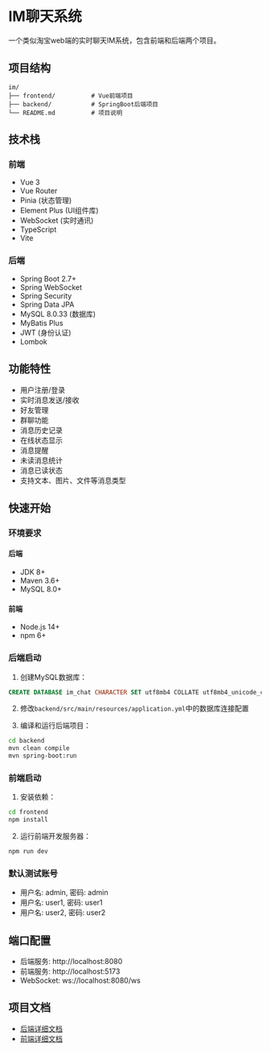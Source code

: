 # IM聊天系统

一个类似淘宝web端的实时聊天IM系统，包含前端和后端两个项目。

## 项目结构

```
im/
├── frontend/          # Vue前端项目
├── backend/           # SpringBoot后端项目
└── README.md          # 项目说明
```

## 技术栈

### 前端
- Vue 3
- Vue Router
- Pinia (状态管理)
- Element Plus (UI组件库)
- WebSocket (实时通讯)
- TypeScript
- Vite

### 后端
- Spring Boot 2.7+
- Spring WebSocket
- Spring Security
- Spring Data JPA
- MySQL 8.0.33 (数据库)
- MyBatis Plus
- JWT (身份认证)
- Lombok

## 功能特性

- 用户注册/登录
- 实时消息发送/接收
- 好友管理
- 群聊功能
- 消息历史记录
- 在线状态显示
- 消息提醒
- 未读消息统计
- 消息已读状态
- 支持文本、图片、文件等消息类型

## 快速开始

### 环境要求

#### 后端
- JDK 8+
- Maven 3.6+
- MySQL 8.0+

#### 前端
- Node.js 14+
- npm 6+

### 后端启动

1. 创建MySQL数据库：
```sql
CREATE DATABASE im_chat CHARACTER SET utf8mb4 COLLATE utf8mb4_unicode_ci;
```

2. 修改`backend/src/main/resources/application.yml`中的数据库连接配置

3. 编译和运行后端项目：
```bash
cd backend
mvn clean compile
mvn spring-boot:run
```

### 前端启动

1. 安装依赖：
```bash
cd frontend
npm install
```

2. 运行前端开发服务器：
```bash
npm run dev
```

### 默认测试账号
- 用户名: admin, 密码: admin
- 用户名: user1, 密码: user1  
- 用户名: user2, 密码: user2

## 端口配置

- 后端服务: http://localhost:8080
- 前端服务: http://localhost:5173
- WebSocket: ws://localhost:8080/ws

## 项目文档

- [后端详细文档](backend/README.md)
- [前端详细文档](frontend/README.md)
